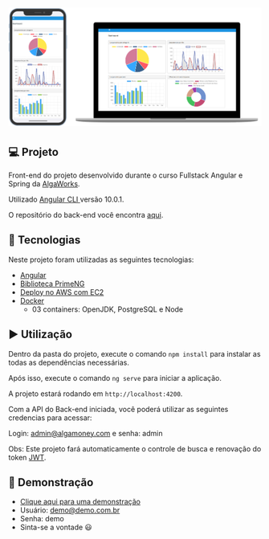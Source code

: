 <h1 align="center">
    <img src=".github/dashboard.png" />
</h1>

## 💻 Projeto

Front-end do projeto desenvolvido durante o curso Fullstack Angular e Spring da [AlgaWorks](https://github.com/algaworks).

Utilizado [Angular CLI ](https://github.com/angular/angular-cli) versão 10.0.1.

O repositório do back-end você encontra [aqui](https://github.com/rodrigo-lucio/curso-fullstack-angular-spring-backend).

## :rocket: Tecnologias

Neste projeto foram utilizadas as seguintes tecnologias:

- [Angular](https://angular.io/)
- [Biblioteca PrimeNG](https://www.primefaces.org/primeng-5.2.7/)
- [Deploy no AWS com EC2](https://aws.amazon.com/pt/ec2/) 
- [Docker](https://www.docker.com/)
	- 03 containers: OpenJDK, PostgreSQL e Node

## ▶️ Utilização

Dentro da pasta do projeto, execute o comando `npm install` para instalar as todas as dependências necessárias.

Após isso, execute o comando `ng serve` para iniciar a aplicação.

A projeto estará rodando em `http://localhost:4200`.

Com a API do Back-end iniciada, você poderá utilizar as seguintes credencias para acessar:

Login: admin@algamoney.com e senha: admin

Obs: Este projeto fará automaticamente o controle de busca e renovação do token [JWT](https://jwt.io/).

## 📱 Demonstração

- [Clique aqui para uma demonstração](http://18.234.65.57:4200/login) 
- Usuário: demo@demo.com.br 
- Senha: demo
- Sinta-se a vontade 😃








